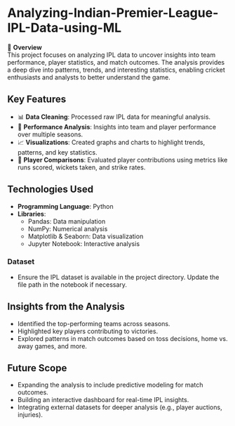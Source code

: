# Analyzing-Indian-Premier-League-IPL-Data-using-ML

🏏 **Overview**  
This project focuses on analyzing IPL data to uncover insights into team performance, player statistics, and match outcomes. The analysis provides a deep dive into patterns, trends, and interesting statistics, enabling cricket enthusiasts and analysts to better understand the game.  

## **Key Features**  
- 📊 **Data Cleaning**: Processed raw IPL data for meaningful analysis.  
- 🏅 **Performance Analysis**: Insights into team and player performance over multiple seasons.  
- 📈 **Visualizations**: Created graphs and charts to highlight trends, patterns, and key statistics.  
- 🏏 **Player Comparisons**: Evaluated player contributions using metrics like runs scored, wickets taken, and strike rates.  

## **Technologies Used**  
- **Programming Language**: Python  
- **Libraries**:  
  - Pandas: Data manipulation  
  - NumPy: Numerical analysis  
  - Matplotlib & Seaborn: Data visualization  
  - Jupyter Notebook: Interactive analysis  

### Dataset  
- Ensure the IPL dataset is available in the project directory. Update the file path in the notebook if necessary.  

## **Insights from the Analysis**  
- Identified the top-performing teams across seasons.  
- Highlighted key players contributing to victories.  
- Explored patterns in match outcomes based on toss decisions, home vs. away games, and more.  
## **Future Scope**  
- Expanding the analysis to include predictive modeling for match outcomes.  
- Building an interactive dashboard for real-time IPL insights.  
- Integrating external datasets for deeper analysis (e.g., player auctions, injuries).  
